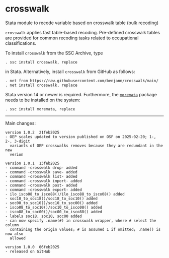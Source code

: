 # crosswalk
Stata module to recode variable based on crosswalk table (bulk recoding)

`crosswalk` applies fast table-based recoding. Pre-defined
crosswalk tables are provided for common recoding tasks related to occupational
classifications.

To install `crosswalk` from the SSC Archive, type

    . ssc install crosswalk, replace

in Stata. Alternatively, install `crosswalk` from GitHub as follows:

    . net from https://raw.githubusercontent.com/benjann/crosswalk/main/
    . net install crosswalk, replace

Stata version 14 or newer is required. Furthermore, the 
[`moremata`](https://github.com/benjann/moremata) package needs to be installed
on the system:

    . ssc install moremata, replace

---

Main changes:

    version 1.0.2  21feb2025
    - OEP scales updated to version published on OSF on 2025-02-20; 1-, 2-, 3-digit
      variants of OEP crosswalks removes because they are redundant in the new
      verion

    version 1.0.1  13feb2025
    - command -crosswalk drop- added
    - command -crosswalk save- added
    - command -crosswalk list- added
    - command -crosswalk import- added
    - command -crosswalk post- added
    - command -crosswalk export- added
    - ilo_isco08_to_isco88()/ilo_isco88_to_isco08() added
    - soc10_to_soc18()/soc18_to_soc10() added
    - soc00_to_soc10()/soc10_to_soc00() added
    - isco08_to_soc10()/soc10_to_isco08() added
    - isco88_to_soc00()/soc00_to_isco88() added
    - labels soc18, soc10, soc00 added
    - can now specify .name(#) in crosswalk wrapper, where # select the column
      containing the origin values; # is assumed 1 if omitted; .name() is now also
      allowed

    version 1.0.0  06feb2025
    - released on GitHub
